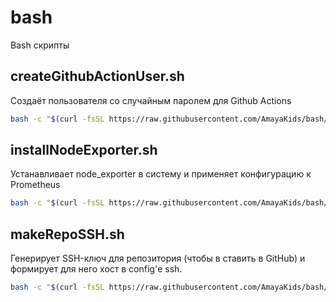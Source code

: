 # bash
Bash скрипты

## createGithubActionUser.sh
Создаёт пользователя со случайным паролем для Github Actions
```sh
bash -c "$(curl -fsSL https://raw.githubusercontent.com/AmayaKids/bash/main/createGithubActionUser.sh?t=1)"
```

## installNodeExporter.sh
Устанавливает node_exporter в систему и применяет конфигурацию к Prometheus
```sh
bash -c "$(curl -fsSL https://raw.githubusercontent.com/AmayaKids/bash/main/installNodeExporter.sh?t=3)"
```

## makeRepoSSH.sh
Генерирует SSH-ключ для репозитория (чтобы в ставить в GitHub) и формирует для него хост в config'е ssh.
```sh
bash -c "$(curl -fsSL https://raw.githubusercontent.com/AmayaKids/bash/main/makeRepoSSH.sh?t=2)"
```
